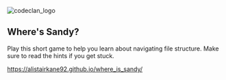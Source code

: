 ![codeclan_logo](https://user-images.githubusercontent.com/11422619/54070681-ca4c5200-425a-11e9-8cf8-cd6a191bc3cd.png)

## Where's Sandy?

Play this short game to help you learn about navigating file structure. Make sure to read the hints if you get stuck.

https://alistairkane92.github.io/where_is_sandy/
